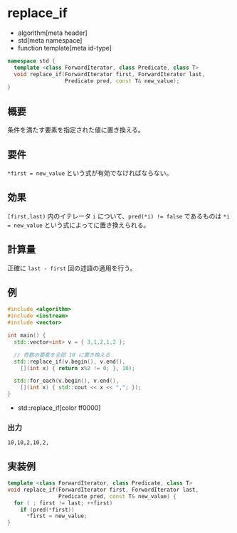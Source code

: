# replace_if
* algorithm[meta header]
* std[meta namespace]
* function template[meta id-type]

```cpp
namespace std {
  template <class ForwardIterator, class Predicate, class T>
  void replace_if(ForwardIterator first, ForwardIterator last,
                  Predicate pred, const T& new_value);
}
```

## 概要
条件を満たす要素を指定された値に置き換える。


## 要件
`*first = new_value` という式が有効でなければならない。


## 効果
`[first,last)` 内のイテレータ `i` について、`pred(*i) != false` であるものは `*i = new_value` という式によってに置き換えられる。


## 計算量
正確に `last - first` 回の述語の適用を行う。


## 例
```cpp
#include <algorithm>
#include <iostream>
#include <vector>

int main() {
  std::vector<int> v = { 3,1,2,1,2 };

  // 奇数の要素を全部 10 に置き換える
  std::replace_if(v.begin(), v.end(),
    [](int x) { return x%2 != 0; }, 10);

  std::for_each(v.begin(), v.end(),
    [](int x) { std::cout << x << ","; });
}
```
* std::replace_if[color ff0000]

### 出力
```
10,10,2,10,2,
```


## 実装例
```cpp
template <class ForwardIterator, class Predicate, class T>
void replace_if(ForwardIterator first, ForwardIterator last,
                Predicate pred, const T& new_value) {
  for ( ; first != last; ++first)
    if (pred(*first))
      *first = new_value;
}
```

